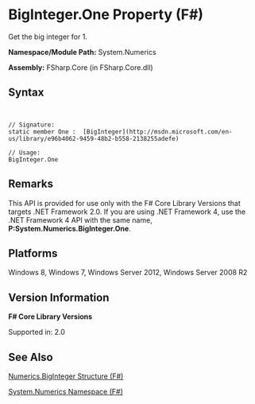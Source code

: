 # BigInteger.One Property (F#)

Get the big integer for 1.

**Namespace/Module Path:** System.Numerics

**Assembly:** FSharp.Core (in FSharp.Core.dll)


## Syntax


```


// Signature:
static member One :  [BigInteger](http://msdn.microsoft.com/en-us/library/e96b4062-9459-48b2-b558-2138255adefe)

// Usage:
BigInteger.One

```



## Remarks
This API is provided for use only with the F# Core Library Versions that targets .NET Framework 2.0. If you are using .NET Framework 4, use the .NET Framework 4 API with the same name, **P:System.Numerics.BigInteger.One**.


## Platforms
Windows 8, Windows 7, Windows Server 2012, Windows Server 2008 R2


## Version Information
**F# Core Library Versions**

Supported in: 2.0




## See Also
[Numerics.BigInteger Structure &#40;F&#35;&#41;](Numerics.BigInteger-Structure-%28FSharp%29.md)

[System.Numerics Namespace &#40;F&#35;&#41;](System.Numerics-Namespace-%28FSharp%29.md)

